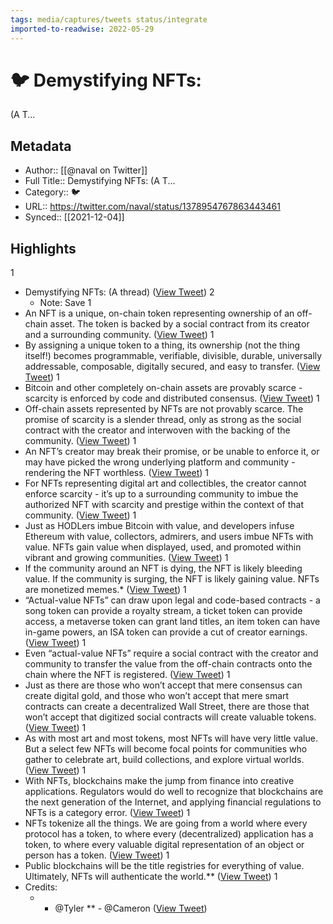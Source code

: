 ```yaml
---
tags: media/captures/tweets status/integrate
imported-to-readwise: 2022-05-29
---
```

# 🐦 Demystifying NFTs:
(A T...

## Metadata
- Author:: [[@naval on Twitter]]
- Full Title:: Demystifying NFTs:
(A T...
- Category:: 🐦
- URL:: https://twitter.com/naval/status/1378954767863443461
- Synced:: [[2021-12-04]]

## Highlights
1
- Demystifying NFTs:
  (A thread) ([View Tweet](https://twitter.com/naval/status/1378954767863443461))
2
    - Note: Save
1
- An NFT is a unique, on-chain token representing ownership of an off-chain asset. 
  The token is backed by a social contract from its creator and a surrounding community. ([View Tweet](https://twitter.com/naval/status/1378954897295515650))
1
- By assigning a unique token to a thing, its ownership (not the thing itself!) becomes programmable, verifiable, divisible, durable, universally addressable, composable, digitally secured, and easy to transfer. ([View Tweet](https://twitter.com/naval/status/1378954966199541767))
1
- Bitcoin and other completely on-chain assets are provably scarce - scarcity is enforced by code and distributed consensus. ([View Tweet](https://twitter.com/naval/status/1378955074139942912))
1
- Off-chain assets represented by NFTs are not provably scarce. 
  The promise of scarcity is a slender thread, only as strong as the social contract with the creator and interwoven with the backing of the community. ([View Tweet](https://twitter.com/naval/status/1378955134416261126))
1
- An NFT’s creator may break their promise, or be unable to enforce it, or may have picked the wrong underlying platform and community - rendering the NFT worthless. ([View Tweet](https://twitter.com/naval/status/1378955233028571137))
1
- For NFTs representing digital art and collectibles, the creator cannot enforce scarcity - it’s up to a surrounding community to imbue the authorized NFT with scarcity and prestige within the context of that community. ([View Tweet](https://twitter.com/naval/status/1378955377396477954))
1
- Just as HODLers imbue Bitcoin with value, and developers infuse Ethereum with value, collectors, admirers, and users imbue NFTs with value. 
  NFTs gain value when displayed, used, and promoted within vibrant and growing communities. ([View Tweet](https://twitter.com/naval/status/1378955614886359041))
1
- If the community around an NFT is dying, the NFT is likely bleeding value. 
  If the community is surging, the NFT is likely gaining value. 
  NFTs are monetized memes.* ([View Tweet](https://twitter.com/naval/status/1378955787171602432))
1
- “Actual-value NFTs” can draw upon legal and code-based contracts - a song token can provide a royalty stream, a ticket token can provide access, a metaverse token can grant land titles, an item token can have in-game powers, an ISA token can provide a cut of creator earnings. ([View Tweet](https://twitter.com/naval/status/1378955879945363460))
1
- Even “actual-value NFTs” require a social contract with the creator and community to transfer the value from the off-chain contracts onto the chain where the NFT is registered. ([View Tweet](https://twitter.com/naval/status/1378955935935123458))
1
- Just as there are those who won’t accept that mere consensus can create digital gold, and those who won’t accept that mere smart contracts can create a decentralized Wall Street, there are those that won’t accept that digitized social contracts will create valuable tokens. ([View Tweet](https://twitter.com/naval/status/1378956012653142027))
1
- As with most art and most tokens, most NFTs will have very little value. 
  But a select few NFTs will become focal points for communities who gather to celebrate art, build collections, and explore virtual worlds. ([View Tweet](https://twitter.com/naval/status/1378956162406572039))
1
- With NFTs, blockchains make the jump from finance into creative applications. 
  Regulators would do well to recognize that blockchains are the next generation of the Internet, and applying financial regulations to NFTs is a category error. ([View Tweet](https://twitter.com/naval/status/1378956235551072257))
1
- NFTs tokenize all the things. 
  We are going from a world where every protocol has a token, to where every (decentralized) application has a token, to where every valuable digital representation of an object or person has a token. ([View Tweet](https://twitter.com/naval/status/1378956359874478082))
1
- Public blockchains will be the title registries for everything of value. 
  Ultimately, NFTs will authenticate the world.** ([View Tweet](https://twitter.com/naval/status/1378956447619325952))
1
- Credits:
  * - @Tyler 
  ** - @Cameron ([View Tweet](https://twitter.com/naval/status/1378957151205433344))
